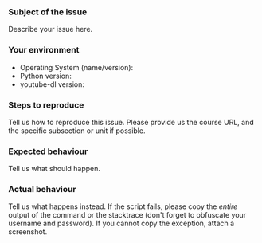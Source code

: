 ### Subject of the issue
Describe your issue here.

### Your environment
* Operating System (name/version):
* Python version:
* youtube-dl version:

### Steps to reproduce
Tell us how to reproduce this issue. Please provide us the course URL, and the
specific subsection or unit if possible.

### Expected behaviour
Tell us what should happen.

### Actual behaviour
Tell us what happens instead. If the script fails, please copy the *entire*
output of the command or the stacktrace (don't forget to obfuscate your
username and password). If you cannot copy the exception, attach a screenshot.
